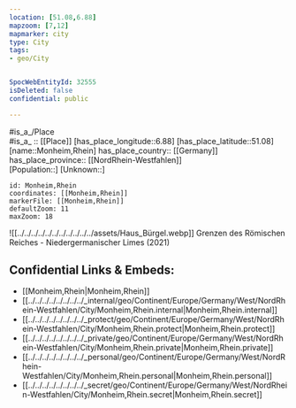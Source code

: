 ```yaml
---
location: [51.08,6.88] 
mapzoom: [7,12] 
mapmarker: city 
type: City
tags:
- geo/City


SpocWebEntityId: 32555
isDeleted: false
confidential: public

---
```


#is_a_/Place  
#is_a_ :: [[Place]] 
[has_place_longitude::6.88] 
[has_place_latitude::51.08] 
[name::Monheim,Rhein] 
has_place_country:: [[Germany]]  
has_place_province:: [[NordRhein-Westfahlen]]  
[Population::] 
[Unknown::] 


```leaflet
id: Monheim,Rhein
coordinates: [[Monheim,Rhein]] 
markerFile: [[Monheim,Rhein]] 
defaultZoom: 11 
maxZoom: 18
```


![[../../../../../../../../../../../assets/Haus_Bürgel.webp]] 
Grenzen des Römischen Reiches - Niedergermanischer Limes (2021) 


## Confidential Links & Embeds: 
- [[Monheim,Rhein|Monheim,Rhein]]  
- [[../../../../../../../../_internal/geo/Continent/Europe/Germany/West/NordRhein-Westfahlen/City/Monheim,Rhein.internal|Monheim,Rhein.internal]] 
- [[../../../../../../../../_protect/geo/Continent/Europe/Germany/West/NordRhein-Westfahlen/City/Monheim,Rhein.protect|Monheim,Rhein.protect]] 
- [[../../../../../../../../_private/geo/Continent/Europe/Germany/West/NordRhein-Westfahlen/City/Monheim,Rhein.private|Monheim,Rhein.private]] 
- [[../../../../../../../../_personal/geo/Continent/Europe/Germany/West/NordRhein-Westfahlen/City/Monheim,Rhein.personal|Monheim,Rhein.personal]] 
- [[../../../../../../../../_secret/geo/Continent/Europe/Germany/West/NordRhein-Westfahlen/City/Monheim,Rhein.secret|Monheim,Rhein.secret]] 
